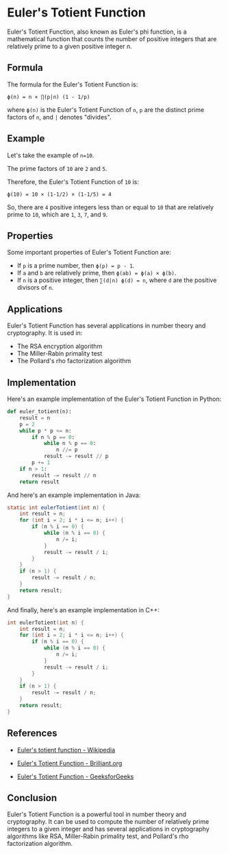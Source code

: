 # Euler's Totient Function

Euler's Totient Function, also known as Euler's phi function, is a mathematical function that counts the number of positive integers that are relatively prime to a given positive integer n.

## Formula

The formula for the Euler's Totient Function is:

```
ϕ(n) = n × ∏(p|n) (1 - 1/p)
```

where `ϕ(n)` is the Euler's Totient Function of `n`, `p` are the distinct prime factors of `n`, and `|` denotes "divides".

## Example

Let's take the example of `n=10`.

The prime factors of `10` are `2` and `5`.

Therefore, the Euler's Totient Function of `10` is:

```
ϕ(10) = 10 × (1-1/2) × (1-1/5) = 4
```

So, there are `4` positive integers less than or equal to `10` that are relatively prime to `10`, which are `1`, `3`, `7`, and `9`.

## Properties

Some important properties of Euler's Totient Function are:

- If `p` is a prime number, then `ϕ(p) = p - 1`.
- If `a` and `b` are relatively prime, then `ϕ(ab) = ϕ(a) × ϕ(b)`.
- If `n` is a positive integer, then `∑(d|n) ϕ(d) = n`, where `d` are the positive divisors of `n`.

## Applications

Euler's Totient Function has several applications in number theory and cryptography. It is used in:

- The RSA encryption algorithm
- The Miller-Rabin primality test
- The Pollard's rho factorization algorithm

## Implementation

Here's an example implementation of the Euler's Totient Function in Python:

```python
def euler_totient(n):
    result = n
    p = 2
    while p * p <= n:
        if n % p == 0:
            while n % p == 0:
                n //= p
            result -= result // p
        p += 1
    if n > 1:
        result -= result // n
    return result
```

And here's an example implementation in Java:

```java
static int eulerTotient(int n) {
    int result = n;
    for (int i = 2; i * i <= n; i++) {
        if (n % i == 0) {
            while (n % i == 0) {
                n /= i;
            }
            result -= result / i;
        }
    }
    if (n > 1) {
        result -= result / n;
    }
    return result;
}
```

And finally, here's an example implementation in C++:

```cpp
int eulerTotient(int n) {
    int result = n;
    for (int i = 2; i * i <= n; i++) {
        if (n % i == 0) {
            while (n % i == 0) {
                n /= i;
            }
            result -= result / i;
        }
    }
    if (n > 1) {
        result -= result / n;
    }
    return result;
}
```

## References

- [Euler's totient function - Wikipedia](https://en.wikipedia.org/wiki/Euler's_totient_function)
- [Euler's Totient Function - Brilliant.org](https://brilliant.org/wiki/eulers-t)

- [Euler's Totient Function - GeeksforGeeks](https://www.geeksforgeeks.org/eulers-totient-function/)

## Conclusion

Euler's Totient Function is a powerful tool in number theory and cryptography. It can be used to compute the number of relatively prime integers to a given integer and has several applications in cryptography algorithms like RSA, Miller-Rabin primality test, and Pollard's rho factorization algorithm.
